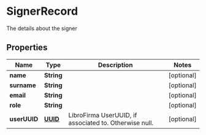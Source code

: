 

# SignerRecord

The details about the signer
## Properties

Name | Type | Description | Notes
------------ | ------------- | ------------- | -------------
**name** | **String** |  |  [optional]
**surname** | **String** |  |  [optional]
**email** | **String** |  |  [optional]
**role** | **String** |  |  [optional]
**userUUID** | [**UUID**](UUID.md) | LibroFirma UserUUID, if associated to. Otherwise null. |  [optional]



